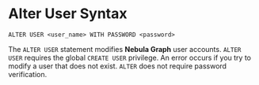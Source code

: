 # Alter User Syntax

```ngql
ALTER USER <user_name> WITH PASSWORD <password>
```

The `ALTER USER` statement modifies **Nebula Graph** user accounts. `ALTER USER` requires the global `CREATE USER` privilege. An error occurs if you try to modify a user that does not exist. `ALTER` does not require password verification.
